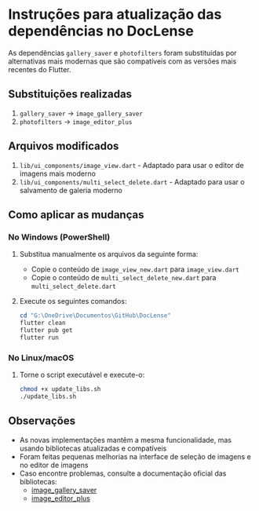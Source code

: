# Instruções para atualização das dependências no DocLense

As dependências `gallery_saver` e `photofilters` foram substituídas por alternativas mais modernas que são compatíveis com as versões mais recentes do Flutter.

## Substituições realizadas

1. `gallery_saver` -> `image_gallery_saver`
2. `photofilters` -> `image_editor_plus`

## Arquivos modificados

1. `lib/ui_components/image_view.dart` - Adaptado para usar o editor de imagens mais moderno
2. `lib/ui_components/multi_select_delete.dart` - Adaptado para usar o salvamento de galeria moderno

## Como aplicar as mudanças

### No Windows (PowerShell)

1. Substitua manualmente os arquivos da seguinte forma:
   - Copie o conteúdo de `image_view_new.dart` para `image_view.dart`
   - Copie o conteúdo de `multi_select_delete_new.dart` para `multi_select_delete.dart`

2. Execute os seguintes comandos:
   ```powershell
   cd "G:\OneDrive\Documentos\GitHub\DocLense"
   flutter clean
   flutter pub get
   flutter run
   ```

### No Linux/macOS

1. Torne o script executável e execute-o:
   ```bash
   chmod +x update_libs.sh
   ./update_libs.sh
   ```

## Observações

- As novas implementações mantêm a mesma funcionalidade, mas usando bibliotecas atualizadas e compatíveis
- Foram feitas pequenas melhorias na interface de seleção de imagens e no editor de imagens
- Caso encontre problemas, consulte a documentação oficial das bibliotecas:
  - [image_gallery_saver](https://pub.dev/packages/image_gallery_saver)
  - [image_editor_plus](https://pub.dev/packages/image_editor_plus)
